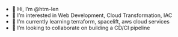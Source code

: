 - 👋 Hi, I’m @htm-len
- 👀 I’m interested in Web Development, Cloud Transformation, IAC
- 🌱 I’m currently learning terraform, spacelift, aws cloud services 
- 💞️ I’m looking to collaborate on building a CD/CI pipeline


<!---
htm-len/htm-len is a ✨ special ✨ repository because its `README.md` (this file) appears on your GitHub profile.
You can click the Preview link to take a look at your changes.
--->
